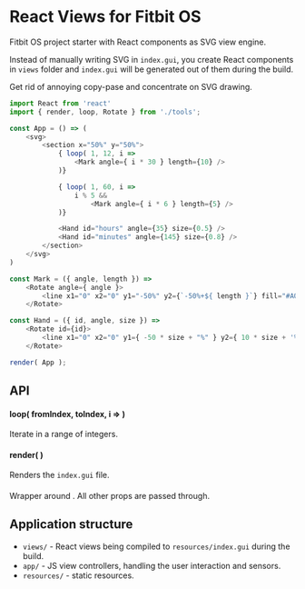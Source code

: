 # React Views for Fitbit OS

Fitbit OS project starter with React components as SVG view engine.

Instead of manually writing SVG in `index.gui`, you create React components in `views` folder and `index.gui` will be generated out of them during the build.

Get rid of annoying copy-pase and concentrate on SVG drawing.

```javascript
import React from 'react'
import { render, loop, Rotate } from './tools';

const App = () => (
    <svg>
        <section x="50%" y="50%">
            { loop( 1, 12, i =>
                <Mark angle={ i * 30 } length={10} />
            )}

            { loop( 1, 60, i =>
                i % 5 &&
                    <Mark angle={ i * 6 } length={5} />
            )}

            <Hand id="hours" angle={35} size={0.5} />
            <Hand id="minutes" angle={145} size={0.8} />
        </section>
    </svg>
)

const Mark = ({ angle, length }) =>
    <Rotate angle={ angle }>
        <line x1="0" x2="0" y1="-50%" y2={`-50%+${ length }`} fill="#A0A0A0" />
    </Rotate>

const Hand = ({ id, angle, size }) =>
    <Rotate id={id}>
        <line x1="0" x2="0" y1={ -50 * size + "%" } y2={ 10 * size + '%' } fill="white" />
    </Rotate>

render( App );
```

## API

#### loop( fromIndex, toIndex, i => <Something/> )

Iterate in a range of integers.

#### render( <App/> )

Renders the `index.gui` file.

#### <Rotate angle={45}>

Wrapper around <g transform="rotate(angle)" />. All other props are passed through.

## Application structure

- `views/` - React views being compiled to `resources/index.gui` during the build.
- `app/` - JS view controllers, handling the user interaction and sensors.
- `resources/` - static resources.

